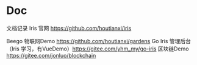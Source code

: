 # Doc
文档记录
Iris 官网 https://github.com/houtianxi/iris

Beego 物联网Demo https://github.com/houtianxi/gardens
Go Iris 管理后台（Iris 学习，有VueDemo）https://gitee.com/yhm_my/go-iris
区块链Demo https://gitee.com/jonluo/blockchain



